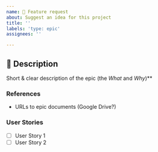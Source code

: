 ```yaml
---
name: 🚀 Feature request
about: Suggest an idea for this project
title: ''
labels: 'type: epic'
assignees: ''

---
```


## 🚀 Description

Short & clear description of the epic (the _What_ and _Why_)\*\*

### References

- URLs to epic documents (Google Drive?)

### User Stories

- [ ] User Story 1
- [ ] User Story 2
